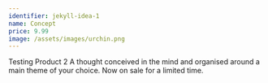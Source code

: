 ```yaml
---
identifier: jekyll-idea-1
name: Concept
price: 9.99
image: /assets/images/urchin.png
---
```

Testing Product 2 A thought conceived in the mind and organised around a main theme of your choice. Now on sale for a limited time.